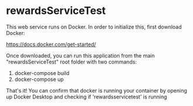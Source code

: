 # rewardsServiceTest

This web service runs on Docker.  In order to initialize this, first download Docker:

https://docs.docker.com/get-started/

Once downloaded, you can run this application from the main "rewardsServiceTest" root folder with two commands:

1. docker-compose build
2. docker-compose up

That's it!  You can confirm that docker is running your container by opening up Docker Desktop and checking if 'rewardsservicetest' is running
